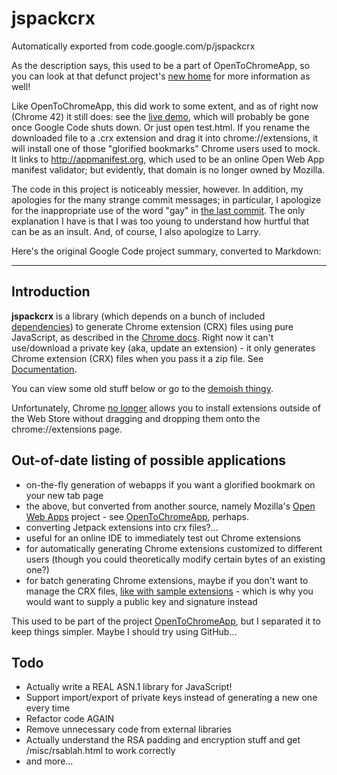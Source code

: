 # jspackcrx
Automatically exported from code.google.com/p/jspackcrx

As the description says, this used to be a part of OpenToChromeApp, so you can look at that defunct project's
[new home](https://github.com/gengkev/opentochromeapp) for more information as well!

Like OpenToChromeApp, this did work to some extent, and as of right now (Chrome 42) it still does: see the
[live demo](https://jspackcrx.googlecode.com/svn/branches/stable/test.html), which will probably be gone once 
Google Code shuts down. Or just open test.html. If you rename the downloaded file to a .crx extension and drag 
it into chrome://extensions, it will install one of those "glorified bookmarks" Chrome users used to mock. It 
links to http://appmanifest.org, which used to be an online Open Web App manifest validator; but evidently,
that domain is no longer owned by Mozilla.

The code in this project is noticeably messier, however. In addition, my apologies for the many
strange commit messages; in particular, I apologize for the inappropriate use of the word "gay"
in [the last commit](https://github.com/gengkev/jspackcrx/commit/fd399b677021c699b36d9cb76924290f32ae1348).
The only explanation I have is that I was too young to understand how hurtful that can be as an insult.
And, of course, I also apologize to Larry.

Here's the original Google Code project summary, converted to Markdown:

---

Introduction
------------
**jspackcrx** is a library (which depends on a bunch of included 
[dependencies](https://github.com/gengkev/jspackcrx/wiki/Dependencies)) to generate Chrome extension (CRX) files using 
pure JavaScript, as described in the [Chrome docs](http://code.google.com/chrome/extensions/crx.html). Right now it 
can't use/download a private key (aka, update an extension) - it only generates Chrome extension (CRX) files when you 
pass it a zip file. See [Documentation](https://github.com/gengkev/jspackcrx/wiki/Documentation).

You can view some old stuff below or go to the 
[demoish thingy](http://jspackcrx.googlecode.com/svn/branches/stable/test.html).

Unfortunately, Chrome 
[no longer](http://support.google.com/chrome_webstore/bin/answer.py?hl=en&answer=2664769&p=crx_warning) allows you to 
install extensions outside of the Web Store without dragging and dropping them onto the chrome://extensions page.

Out-of-date listing of possible applications
--------------------------------------------
  * on-the-fly generation of webapps if you want a glorified bookmark on your new tab page
  * the above, but converted from another source, namely Mozilla's [Open Web Apps](https://apps.mozillalabs.com)
    project - see [OpenToChromeApp](http://code.google.com/p/opentochromeapp), perhaps.
  * converting Jetpack extensions into crx files?...
  * useful for an online IDE to immediately test out Chrome extensions
  * for automatically generating Chrome extensions customized to different users (though you could theoretically
    modify certain bytes of an existing one?)
  * for batch generating Chrome extensions, maybe if you don't want to manage the CRX files,
    [like with sample extensions](http://blog.roomanna.com/12-12-2010/packaging-chrome-extensions) - which is why 
    you would want to supply a public key and signature instead

This used to be part of the project [OpenToChromeApp](http://code.google.com/p/opentochromeapp), but I separated it
to keep things simpler. Maybe I should try using GitHub...

Todo
----
  * Actually write a REAL ASN.1 library for JavaScript!
  * Support import/export of private keys instead of generating a new one every time
  * Refactor code AGAIN
  * Remove unnecessary code from external libraries
  * Actually understand the RSA padding and encryption stuff and get /misc/rsablah.html to work correctly
  * and more...
